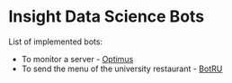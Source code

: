 # Insight Data Science Bots

List of implemented bots:

* To monitor a server - [Optimus](optimus)
* To send the menu of the university restaurant - [BotRU](university-restaurant)
